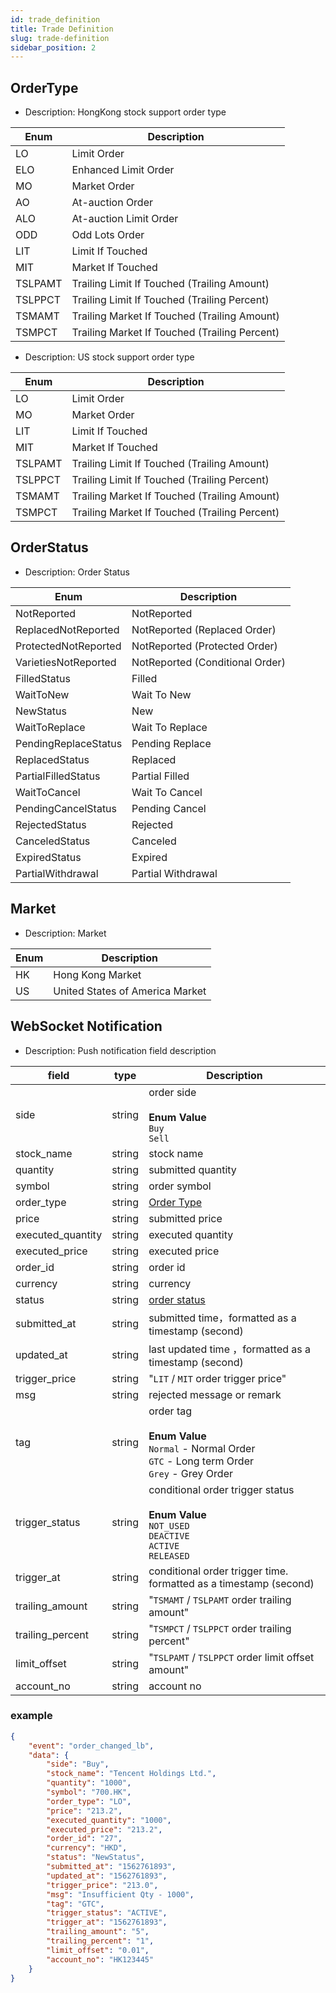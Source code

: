 ```yaml
---
id: trade_definition
title: Trade Definition
slug: trade-definition
sidebar_position: 2
---
```


## OrderType

- Description: HongKong stock support order type

| Enum    | Description                                   |
| ------- | --------------------------------------------- |
| LO      | Limit Order                                   |
| ELO     | Enhanced Limit Order                          |
| MO      | Market Order                                  |
| AO      | At-auction Order                              |
| ALO     | At-auction Limit Order                        |
| ODD     | Odd Lots Order                                |
| LIT     | Limit If Touched                              |
| MIT     | Market If Touched                             |
| TSLPAMT | Trailing Limit If Touched (Trailing Amount)   |
| TSLPPCT | Trailing Limit If Touched (Trailing Percent)  |
| TSMAMT  | Trailing Market If Touched (Trailing Amount)  |
| TSMPCT  | Trailing Market If Touched (Trailing Percent) |

- Description: US stock support order type

| Enum    | Description                                   |
| ------- | --------------------------------------------- |
| LO      | Limit Order                                   |
| MO      | Market Order                                  |
| LIT     | Limit If Touched                              |
| MIT     | Market If Touched                             |
| TSLPAMT | Trailing Limit If Touched (Trailing Amount)   |
| TSLPPCT | Trailing Limit If Touched (Trailing Percent)  |
| TSMAMT  | Trailing Market If Touched (Trailing Amount)  |
| TSMPCT  | Trailing Market If Touched (Trailing Percent) |

## OrderStatus

- Description: Order Status

| Enum                 | Description                     |
| -------------------- | ------------------------------- |
| NotReported          | NotReported                     |
| ReplacedNotReported  | NotReported (Replaced Order)    |
| ProtectedNotReported | NotReported (Protected Order)   |
| VarietiesNotReported | NotReported (Conditional Order) |
| FilledStatus         | Filled                          |
| WaitToNew            | Wait To New                     |
| NewStatus            | New                             |
| WaitToReplace        | Wait To Replace                 |
| PendingReplaceStatus | Pending Replace                 |
| ReplacedStatus       | Replaced                        |
| PartialFilledStatus  | Partial Filled                  |
| WaitToCancel         | Wait To Cancel                  |
| PendingCancelStatus  | Pending Cancel                  |
| RejectedStatus       | Rejected                        |
| CanceledStatus       | Canceled                        |
| ExpiredStatus        | Expired                         |
| PartialWithdrawal    | Partial Withdrawal              |

## Market

- Description: Market

| Enum | Description                     |
| ---- | ------------------------------- |
| HK   | Hong Kong Market                |
| US   | United States of America Market |

## WebSocket Notification

- Description: Push notification field description

| field             | type   | Description                                                                                                           |
| ----------------- | ------ | --------------------------------------------------------------------------------------------------------------------- |
| side              | string | order side<br/><br/>**Enum Value**<br/>`Buy`<br />`Sell`                                                              |
| stock_name        | string | stock name                                                                                                            |
| quantity          | string | submitted quantity                                                                                                    |
| symbol            | string | order symbol                                                                                                          |
| order_type        | string | [Order Type](./trade-definition#ordertype)                                                                            |
| price             | string | submitted price                                                                                                       |
| executed_quantity | string | executed quantity                                                                                                     |
| executed_price    | string | executed price                                                                                                        |
| order_id          | string | order id                                                                                                              |
| currency          | string | currency                                                                                                              |
| status            | string | [order status](./trade-definition#orderstatus)                                                                        |
| submitted_at      | string | submitted time，formatted as a timestamp (second)                                                                     |
| updated_at        | string | last updated time ，formatted as a timestamp (second)                                                                 |
| trigger_price     | string | "`LIT` / `MIT` order trigger price"                                                                                   |
| msg               | string | rejected message or remark                                                                                            |
| tag               | string | order tag<br/><br/>**Enum Value**<br/>`Normal` - Normal Order<br />`GTC` - Long term Order<br />`Grey` - Grey Order   |
| trigger_status    | string | conditional order trigger status<br/><br/>**Enum Value**<br/>`NOT_USED`<br />`DEACTIVE`<br />`ACTIVE`<br />`RELEASED` |
| trigger_at        | string | conditional order trigger time. formatted as a timestamp (second)                                                     |
| trailing_amount   | string | "`TSMAMT` / `TSLPAMT` order trailing amount"                                                                          |
| trailing_percent  | string | "`TSMPCT` / `TSLPPCT` order trailing percent"                                                                         |
| limit_offset      | string | "`TSLPAMT` / `TSLPPCT` order limit offset amount"                                                                     |
| account_no        | string | account no                                                                                                            |

### example

```JSON
{
	"event": "order_changed_lb",
	"data": {
		"side": "Buy",
		"stock_name": "Tencent Holdings Ltd.",
		"quantity": "1000",
		"symbol": "700.HK",
		"order_type": "LO",
		"price": "213.2",
		"executed_quantity": "1000",
		"executed_price": "213.2",
		"order_id": "27",
		"currency": "HKD",
		"status": "NewStatus",
		"submitted_at": "1562761893",
		"updated_at": "1562761893",
		"trigger_price": "213.0",
		"msg": "Insufficient Qty - 1000",
		"tag": "GTC",
		"trigger_status": "ACTIVE",
		"trigger_at": "1562761893",
		"trailing_amount": "5",
		"trailing_percent": "1",
		"limit_offset": "0.01",
		"account_no": "HK123445"
	}
}
```
